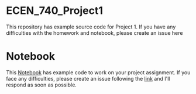 # ECEN_740_Project1
This repository has example source code for Project 1. If you have any difficulties with the homework and notebook, please create an issue here

# Notebook
This [Notebook](neural_networks.ipynb) has example code to work on your project assignment.
If you face any difficulties, please create an issue following the [link](https://docs.github.com/en/issues/tracking-your-work-with-issues/creating-an-issue) and I'll respond as soon as possible.


